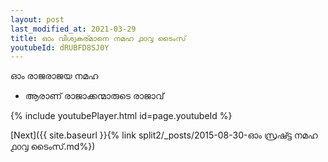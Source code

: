 ```yaml
---
layout: post
last_modified_at: 2021-03-29
title: ഓം വിശ്വകര്മാനെ നമഹ ൧൦൮ ടൈംസ്
youtubeId: dRUBFD8SJ0Y
---
```

 
 
 ഓം രാജരാജയ നമഹ 
 
 -  ആരാണ് രാജാക്കന്മാരുടെ രാജാവ് 
 
  
 
  
 
 
 
 
 
 


{% include youtubePlayer.html id=page.youtubeId %}
 
[Next]({{ site.baseurl }}{% link  split2/_posts/2015-08-30-ഓം സ്രഷ്ട്ട നമഹ ൧൦൮ ടൈംസ്.md%})
 
